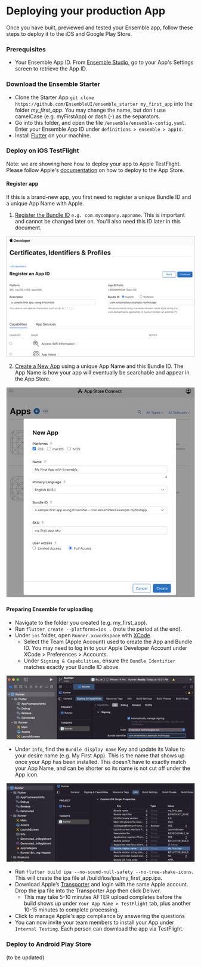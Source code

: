 # Deploying your production App

Once you have built, previewed and tested your Ensemble app, follow these steps to deploy it to the iOS and Google Play Store.

### Prerequisites
* Your Ensemble App ID. From [Ensemble Studio](https://studio.ensembleui.com), go to your App's Settings screen to retrieve the App ID.

### Download the Ensemble Starter
* Clone the Starter App `git clone https://github.com/EnsembleUI/ensemble_starter my_first_app` into the folder *my_first_app*. You may change the name, but don't use camelCase (e.g. myFirstApp) or dash (-) as the separators.
* Go into this folder, and open the file `/ensemble/ensemble-config.yaml`. Enter your Ensemble App ID under `definitions > ensemble > appId`.
* Install [Flutter](https://docs.flutter.dev/get-started/install) on your machine.

### Deploy on iOS TestFlight
Note: we are showing here how to deploy your app to Apple TestFlight. Please follow Apple's [documentation](https://developer.apple.com/app-store/submitting/) on how to deploy to the App Store. 
#### Register app
If this is a brand-new app, you first need to register a unique Bundle ID and a unique App Name with Apple.
1. [Register the Bundle ID](https://developer.apple.com/account/resources/identifiers/bundleId/add/bundle) `e.g. com.mycompany.appname`. This is important and cannot be changed later on. You'll also need this ID later in this document.
  

<img src="/images/deploy_ios_0.png" alt="Add Bundle ID" style="border: solid 1px lightgrey" />

2. [Create a New App](https://appstoreconnect.apple.com/apps) using a unique App Name and this Bundle ID. The App Name is how your app will eventually be searchable and appear in the App Store. 

<img src="/images/deploy_ios_1.png" alt="Add App" style="border: solid 1px lightgrey" />

#### Preparing Ensemble for uploading
* Navigate to the folder you created (e.g. my_first_app).
* Run `flutter create --platforms=ios .` (note the period at the end).
* Under `ios` folder, open `Runner.xcworkspace` with [XCode](https://developer.apple.com/xcode/).
  * Select the Team (Apple Account) used to create the App and Bundle ID. You may need to log in to your Apple Developer Account under XCode > Preferences > Accounts.
  * Under `Signing & Capabilities`, ensure the `Bundle Identifier` matches exactly your Bundle ID above.
<img src="/images/deploy_ios_2.png" alt="Update App configs" style="border: solid 1px lightgrey" />

  * Under `Info`, find the `Bundle display name` Key and update its Value to your desire name (e.g. My First App). This is the name that shows up once your App has been installed. This doesn't have to exactly match your App Name, and can be shorter so its name is not cut off under the App icon.
  <img src="/images/deploy_ios_3.png" alt="Add App" style="border: solid 1px lightgrey" />

* Run `flutter build ipa --no-sound-null-safety --no-tree-shake-icons`. This will create the ipa file at /build/ios/ipa/my_first_app.ipa.
* Download Apple’s [Transporter](https://apps.apple.com/us/app/transporter/id1450874784?mt=12) and login with the same Apple account. Drop the ipa file into the Transporter App then click Deliver.
  * This may take 5-10 minutes AFTER upload completes before the build shows up under `Your App Name > TestFlight` tab, plus another 10-15 minutes to complete processing.
* Click to manage Apple's app compliance by answering the questions
* You can now invite your team members to install your App under `Internal Testing`. Each person can download the app via TestFlight. 

### Deploy to Android Play Store
(to be updated)

